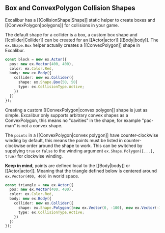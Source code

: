 ## Box and ConvexPolygon Collision Shapes

Excalibur has a [[CollisionShape|Shape]] static helper to create boxes and [[ConvexPolygon|polygons]] for collisions in your game.

The default shape for a collider is a box, a custom box shape and [[collider|Collider]] can be created for an [[Actor|actor]] [[Body|body]]. The `ex.Shape.Box` helper actually creates a [[ConvexPolygon]] shape in Excalibur.

```typescript
const block = new ex.Actor({
  pos: new ex.Vector(400, 400),
  color: ex.Color.Red,
  body: new ex.Body({
    collider: new ex.Collider({
      shape: ex.Shape.Box(50, 50)
      type: ex.CollisionType.Active;
    })
  })
});
```

Creating a custom [[ConvexPolygon|convex polygon]] shape is just as simple. Excalibur only supports arbitrary convex shapes as a ConvexPolygon, this means no "cavities" in the shape, for example "pac-man" is not a convex shape.

The `points` in a [[ConvexPolygon|convex polygon]] have counter-clockwise winding by default, this means the points must be listed in counter-clockwise order around the shape to work. This can be switched by supplying `true` or `false` to the winding argument `ex.Shape.Polygon([...], true)` for clockwise winding.

**Keep in mind**, points are defined local to the [[Body|body]] or [[Actor|actor]]. Meaning that the triangle defined below is centered around `ex.Vector(400, 400)` in world space.

```typescript
const triangle = new ex.Actor({
  pos: new ex.Vector(400, 400),
  color: ex.Color.Red,
  body: new ex.Body({
    collider: new ex.Collider({
      shape: ex.Shape.Polygon([new ex.Vector(0, -100), new ex.Vector(-100, 50), new ex.Vector(100, 50)])
      type: ex.CollisionType.Active;
    })
  })
});
```
